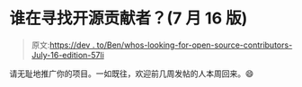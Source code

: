 # 谁在寻找开源贡献者？(7 月 16 版)

> 原文:[https://dev . to/Ben/whos-looking-for-open-source-contributors-July-16-edition-57li](https://dev.to/ben/whos-looking-for-open-source-contributors-july-16-edition-57li)

请无耻地推广你的项目。一如既往，欢迎前几周发帖的人本周回来。😄